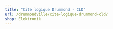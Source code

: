```yaml
---
title: "Cité logique Drummond - CLD"
url: /drummondville/cite-logique-drummond-cld/
shop: Elektronik
---
```

